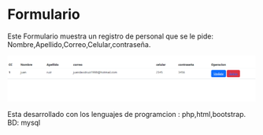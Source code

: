 # Formulario
Este Formulario muestra un registro de personal que se le pide:
Nombre,Apellido,Correo,Celular,contraseña.

![](https://github.com/Juan1998-Cod/Formulario/blob/main/Captura%20de%20pantalla%202023-12-05%20114535.png)

Esta desarrollado con los lenguajes de programcion :  php,html,bootstrap.
BD: mysql 

